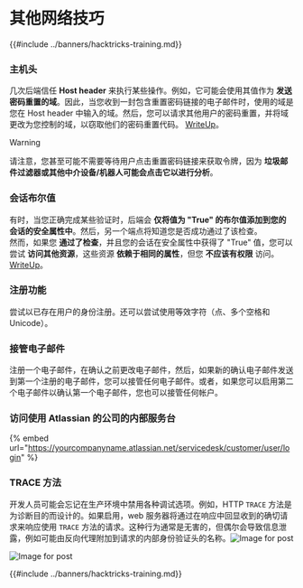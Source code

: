 # 其他网络技巧

{{#include ../banners/hacktricks-training.md}}

### 主机头

几次后端信任 **Host header** 来执行某些操作。例如，它可能会使用其值作为 **发送密码重置的域**。因此，当您收到一封包含重置密码链接的电子邮件时，使用的域是您在 Host header 中输入的域。然后，您可以请求其他用户的密码重置，并将域更改为您控制的域，以窃取他们的密码重置代码。 [WriteUp](https://medium.com/nassec-cybersecurity-writeups/how-i-was-able-to-take-over-any-users-account-with-host-header-injection-546fff6d0f2)。

> [!WARNING]
> 请注意，您甚至可能不需要等待用户点击重置密码链接来获取令牌，因为 **垃圾邮件过滤器或其他中介设备/机器人可能会点击它以进行分析**。

### 会话布尔值

有时，当您正确完成某些验证时，后端会 **仅将值为 "True" 的布尔值添加到您的会话的安全属性中**。然后，另一个端点将知道您是否成功通过了该检查。\
然而，如果您 **通过了检查**，并且您的会话在安全属性中获得了 "True" 值，您可以尝试 **访问其他资源**，这些资源 **依赖于相同的属性**，但您 **不应该有权限** 访问。 [WriteUp](https://medium.com/@ozguralp/a-less-known-attack-vector-second-order-idor-attacks-14468009781a)。

### 注册功能

尝试以已存在用户的身份注册。还可以尝试使用等效字符（点、多个空格和 Unicode）。

### 接管电子邮件

注册一个电子邮件，在确认之前更改电子邮件，然后，如果新的确认电子邮件发送到第一个注册的电子邮件，您可以接管任何电子邮件。或者，如果您可以启用第二个电子邮件以确认第一个电子邮件，您也可以接管任何帐户。

### 访问使用 Atlassian 的公司的内部服务台

{% embed url="https://yourcompanyname.atlassian.net/servicedesk/customer/user/login" %}

### TRACE 方法

开发人员可能会忘记在生产环境中禁用各种调试选项。例如，HTTP `TRACE` 方法是为诊断目的而设计的。如果启用，web 服务器将通过在响应中回显收到的确切请求来响应使用 `TRACE` 方法的请求。这种行为通常是无害的，但偶尔会导致信息泄露，例如可能由反向代理附加到请求的内部身份验证头的名称。![Image for post](https://miro.medium.com/max/60/1*wDFRADTOd9Tj63xucenvAA.png?q=20)

![Image for post](https://miro.medium.com/max/1330/1*wDFRADTOd9Tj63xucenvAA.png)

{{#include ../banners/hacktricks-training.md}}
